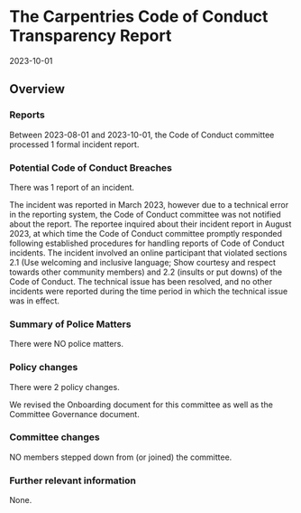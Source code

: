 # The Carpentries Code of Conduct Transparency Report

2023-10-01

## Overview

### Reports

Between 2023-08-01 and 2023-10-01, the Code of Conduct committee processed 1 formal incident report. 

### Potential Code of Conduct Breaches

There was 1 report of an incident.

The incident was reported in March 2023, however due to a technical error in the reporting system, the Code of Conduct committee was not notified about the report. The reportee inquired about their incident report in August 2023, at which time the Code of Conduct committee promptly responded following established procedures for handling reports of Code of Conduct incidents. The incident involved an online participant that violated sections 2.1 (Use welcoming and inclusive language; Show courtesy and respect towards other community members) and 2.2 (insults or put downs) of the Code of Conduct. The technical issue has been resolved, and no other incidents were reported during the time period in which the technical issue was in effect. 

### Summary of Police Matters

There were NO police matters.

### Policy changes

There were 2 policy changes.  

We revised the Onboarding document for this committee as well as the Committee Governance document. 
 
### Committee changes

NO members stepped down from (or joined) the committee.

### Further relevant information

None. 
